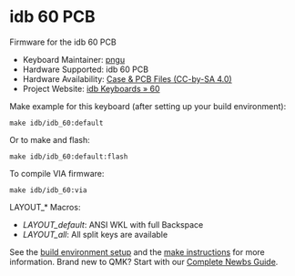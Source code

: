 # idb 60 PCB

Firmware for the idb 60 PCB

* Keyboard Maintainer: [pngu](https://github.com/itspngu)
* Hardware Supported: idb 60 PCB
* Hardware Availability: [Case & PCB Files (CC-by-SA 4.0)](https://github.com/itspngu/idb_60)
* Project Website: [idb Keyboards » 60](https://idb-keyboards.xyz/60)

Make example for this keyboard (after setting up your build environment):

    make idb/idb_60:default

Or to make and flash:

    make idb/idb_60:default:flash
	
To compile VIA firmware:

    make idb/idb_60:via
	
LAYOUT_* Macros:

 * *LAYOUT_default*: ANSI WKL with full Backspace
 * *LAYOUT_all*: All split keys are available

See the [build environment setup](https://docs.qmk.fm/#/getting_started_build_tools) and the [make instructions](https://docs.qmk.fm/#/getting_started_make_guide) for more information. Brand new to QMK? Start with our [Complete Newbs Guide](https://docs.qmk.fm/#/newbs).
